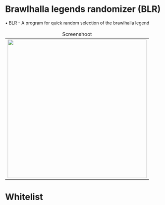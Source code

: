 # Brawlhalla legends randomizer (BLR)

• BLR - A program for quick random selection of the brawlhalla legend
<table align="center" border=0>
  <thead>
    <tr>
      <td align="center">Screenshoot</td>
    </tr>
  </thead>
<tr>
  <td align="center"><img src="https://i.ibb.co/0Vyw0T3k/image.png" height=448px></img></td>
</tr>
</table>

# Whitelist

